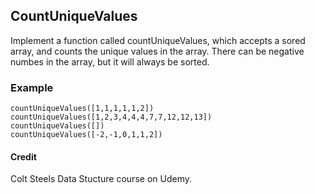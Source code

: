 ## CountUniqueValues

Implement a function called countUniqueValues, which accepts a sored array, and counts the unique values in the array. There can be negative numbes in the array, but it will always be sorted.

### Example

```
countUniqueValues([1,1,1,1,1,2])
countUniqueValues([1,2,3,4,4,4,7,7,12,12,13])
countUniqueValues([])
countUniqueValues([-2,-1,0,1,1,2])

```

#### Credit

Colt Steels Data Stucture course on Udemy.
